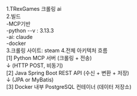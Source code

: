 1.TRexGames 크롤링 ai <br>
2.빌드<br>
-MCP기반<br>
-python --v : 3.13.3<br>
-ai: claude <br>
-docker<br>
3.크롤링 사이트: steam 
4.전체 아키텍처 흐름 <br>
[1] Python MCP 서버 (크롤링 + 전송)<br>
       ↓ (HTTP POST, 비동기)<br>
[2] Java Spring Boot REST API (수신 + 변환 + 저장)<br>
       ↓ (JPA or MyBatis)<br>
[3] Docker 내부 PostgreSQL 컨테이너 (데이터 저장소)<br>
